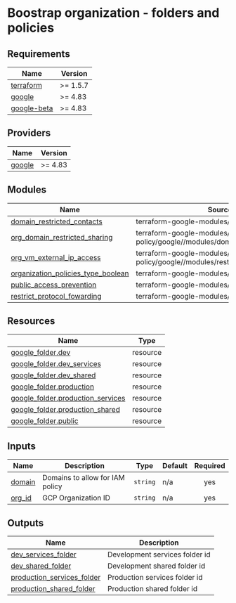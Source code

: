 # Boostrap organization - folders and policies

<!-- BEGIN_TF_DOCS -->
## Requirements

| Name | Version |
|------|---------|
| <a name="requirement_terraform"></a> [terraform](#requirement\_terraform) | >= 1.5.7 |
| <a name="requirement_google"></a> [google](#requirement\_google) | >= 4.83 |
| <a name="requirement_google-beta"></a> [google-beta](#requirement\_google-beta) | >= 4.83 |

## Providers

| Name | Version |
|------|---------|
| <a name="provider_google"></a> [google](#provider\_google) | >= 4.83 |

## Modules

| Name | Source | Version |
|------|--------|---------|
| <a name="module_domain_restricted_contacts"></a> [domain\_restricted\_contacts](#module\_domain\_restricted\_contacts) | terraform-google-modules/org-policy/google | 5.2.2 |
| <a name="module_org_domain_restricted_sharing"></a> [org\_domain\_restricted\_sharing](#module\_org\_domain\_restricted\_sharing) | terraform-google-modules/org-policy/google//modules/domain_restricted_sharing | 5.2.2 |
| <a name="module_org_vm_external_ip_access"></a> [org\_vm\_external\_ip\_access](#module\_org\_vm\_external\_ip\_access) | terraform-google-modules/org-policy/google//modules/restrict_vm_external_ips | 5.2.2 |
| <a name="module_organization_policies_type_boolean"></a> [organization\_policies\_type\_boolean](#module\_organization\_policies\_type\_boolean) | terraform-google-modules/org-policy/google | 5.2 |
| <a name="module_public_access_prevention"></a> [public\_access\_prevention](#module\_public\_access\_prevention) | terraform-google-modules/org-policy/google | 5.2 |
| <a name="module_restrict_protocol_fowarding"></a> [restrict\_protocol\_fowarding](#module\_restrict\_protocol\_fowarding) | terraform-google-modules/org-policy/google | 5.2.2 |

## Resources

| Name | Type |
|------|------|
| [google_folder.dev](https://registry.terraform.io/providers/hashicorp/google/latest/docs/resources/folder) | resource |
| [google_folder.dev_services](https://registry.terraform.io/providers/hashicorp/google/latest/docs/resources/folder) | resource |
| [google_folder.dev_shared](https://registry.terraform.io/providers/hashicorp/google/latest/docs/resources/folder) | resource |
| [google_folder.production](https://registry.terraform.io/providers/hashicorp/google/latest/docs/resources/folder) | resource |
| [google_folder.production_services](https://registry.terraform.io/providers/hashicorp/google/latest/docs/resources/folder) | resource |
| [google_folder.production_shared](https://registry.terraform.io/providers/hashicorp/google/latest/docs/resources/folder) | resource |
| [google_folder.public](https://registry.terraform.io/providers/hashicorp/google/latest/docs/resources/folder) | resource |

## Inputs

| Name | Description | Type | Default | Required |
|------|-------------|------|---------|:--------:|
| <a name="input_domain"></a> [domain](#input\_domain) | Domains to allow for IAM policy | `string` | n/a | yes |
| <a name="input_org_id"></a> [org\_id](#input\_org\_id) | GCP Organization ID | `string` | n/a | yes |

## Outputs

| Name | Description |
|------|-------------|
| <a name="output_dev_services_folder"></a> [dev\_services\_folder](#output\_dev\_services\_folder) | Development services folder id |
| <a name="output_dev_shared_folder"></a> [dev\_shared\_folder](#output\_dev\_shared\_folder) | Development shared folder id |
| <a name="output_production_services_folder"></a> [production\_services\_folder](#output\_production\_services\_folder) | Production services folder id |
| <a name="output_production_shared_folder"></a> [production\_shared\_folder](#output\_production\_shared\_folder) | Production shared folder id |
<!-- END_TF_DOCS -->
